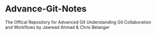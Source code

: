 # Advance-Git-Notes
The Offical Repository for Advanced Git Understanding Git Collaboration and Workflows by  Jawwad Ahmad &amp; Chris Belanger
